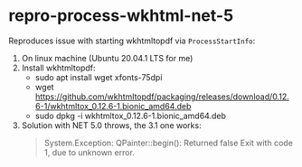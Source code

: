 # repro-process-wkhtml-net-5

Reproduces issue with starting wkhtmltopdf via ``ProcessStartInfo``:

1. On linux machine (Ubuntu 20.04.1 LTS for me)
2. Install wkhtmltopdf:
    - sudo apt install wget xfonts-75dpi
    - wget https://github.com/wkhtmltopdf/packaging/releases/download/0.12.6-1/wkhtmltox_0.12.6-1.bionic_amd64.deb
    - sudo dpkg -i wkhtmltox_0.12.6-1.bionic_amd64.deb
3. Solution with NET 5.0 throws, the 3.1 one works:
    > System.Exception: QPainter::begin(): Returned false
   Exit with code 1, due to unknown error.
